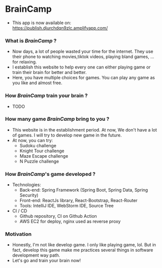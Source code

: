 # BrainCamp

- This app is now available on: https://publish.djurchdqn9zlc.amplifyapp.com/

### What is *BrainCamp* ?
- Now days, a lot of people wasted your time for the internet. 
They use their phone to watching movies,tiktok videos, playing bland games, ... for relaxing.
- I establish this website to help every one can either playing game or train their brain for
better and better.
- Here, you have multiple choices for games. You can play any game as you like and almost free.
### How *BrainCamp* train your brain ?
- TODO
### How many game *BrainCamp* bring to you ?
- This website is in the establishment period. At now, We don't have a lot of games.
I will try to develop new game in the future.
- At now, you can try:
  - Sudoku challenge
  - Knight Tour challenge
  - Maze Escape challenge
  - N Puzzle challenge
### How *BrainCamp*'s game developed ?
- Technologies:
  - Back-end: Spring Framework (Spring Boot, Spring Data, Spring Security)
  - Front-end: ReactJs library, React-Bootstrap, React-Router
  - Tools: IntelliJ IDE, WebStorm IDE, Source Tree
- CI / CD
  - Github repository, CI on Github Action
  - AWS EC2 for deploy, nginx used as reverse proxy
### Motivation
- Honestly, I'm not like develop game. I only like playing game, lol. But in fact,
develop this game make me practices several things in software development way path.
- Let's go and train your brain now!
